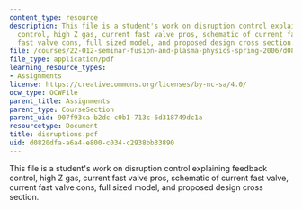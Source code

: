 ```yaml
---
content_type: resource
description: This file is a student's work on disruption control explaining feedback
  control, high Z gas, current fast valve pros, schematic of current fast valve, current
  fast valve cons, full sized model, and proposed design cross section.
file: /courses/22-012-seminar-fusion-and-plasma-physics-spring-2006/d0820dfaa6a4e800c034c2938bb33890_disruptions.pdf
file_type: application/pdf
learning_resource_types:
- Assignments
license: https://creativecommons.org/licenses/by-nc-sa/4.0/
ocw_type: OCWFile
parent_title: Assignments
parent_type: CourseSection
parent_uid: 907f93ca-b2dc-c0b1-713c-6d318749dc1a
resourcetype: Document
title: disruptions.pdf
uid: d0820dfa-a6a4-e800-c034-c2938bb33890
---
```

This file is a student's work on disruption control explaining feedback control, high Z gas, current fast valve pros, schematic of current fast valve, current fast valve cons, full sized model, and proposed design cross section.
